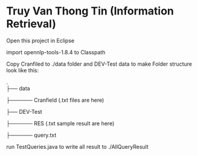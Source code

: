 # Truy Van Thong Tin (Information Retrieval)
Open this project in Eclipse 

import opennlp-tools-1.8.4 to Classpath

Copy Cranfiled to ./data folder and DEV-Test data to make Folder structure look like this:

.                                                                                                                                                                                                                                                                                                                                               
├── data

├──────  Cranfield (.txt files are here)

├── DEV-Test

├────── RES (.txt sample result are here)

├────── query.txt



run TestQueries.java to write all result to ./AllQueryResult